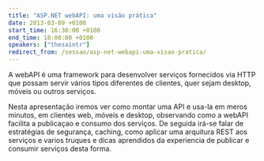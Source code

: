```yaml
---
title: "ASP.NET webAPI: uma visão prática"
date: 2013-03-09 +0100
start_time: 16:30:00 +0100
end_time: 18:00:00 +0100
speakers: ["thesaintr"]
redirect_from: /sessao/asp-net-webapi-uma-visao-pratica/
---
```

A webAPI é uma framework para desenvolver serviços fornecidos via HTTP que possam servir vários tipos diferentes de clientes, quer sejam desktop, móveis ou outros serviços.

Nesta apresentação iremos ver como montar uma API e usa-la em meros minutos, em clientes web, móveis e desktop, observando como a webAPI facilita a publicaçao e consumo dos serviços. De seguida irá-se falar de estratégias de segurança, caching, como aplicar uma arquitura REST aos serviços e varios truques e dicas aprendidos da experiencia de publicar e consumir serviços desta forma.

